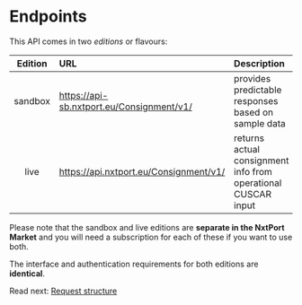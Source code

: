 # Endpoints

This API comes in two *editions* or flavours:


| Edition | URL | Description |
| :---: | :--- | :--- |
| sandbox | https://api-sb.nxtport.eu/Consignment/v1/ | provides predictable responses based on sample data |
| live | https://api.nxtport.eu/Consignment/v1/ | returns actual consignment info from operational CUSCAR input |
 
Please note that the sandbox and live editions are **separate in the NxtPort Market** and you will need a subscription for each of these if you want to use both.
  
The interface and authentication requirements for both editions are **identical**.


Read next: [Request structure](./requests.md)